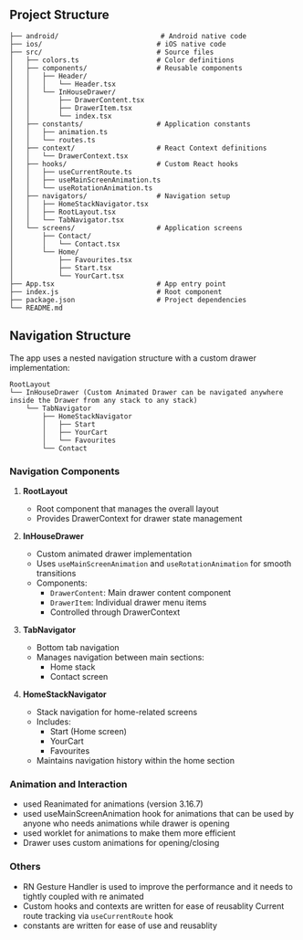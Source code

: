 ## Project Structure

```
├── android/                         # Android native code
├── ios/                            # iOS native code
├── src/                            # Source files
│   ├── colors.ts                   # Color definitions
│   ├── components/                 # Reusable components
│   │   ├── Header/
│   │   │   └── Header.tsx
│   │   └── InHouseDrawer/
│   │       ├── DrawerContent.tsx
│   │       ├── DrawerItem.tsx
│   │       └── index.tsx
│   ├── constants/                  # Application constants
│   │   ├── animation.ts
│   │   └── routes.ts
│   ├── context/                    # React Context definitions
│   │   └── DrawerContext.tsx
│   ├── hooks/                      # Custom React hooks
│   │   ├── useCurrentRoute.ts
│   │   ├── useMainScreenAnimation.ts
│   │   └── useRotationAnimation.ts
│   ├── navigators/                 # Navigation setup
│   │   ├── HomeStackNavigator.tsx
│   │   ├── RootLayout.tsx
│   │   └── TabNavigator.tsx
│   └── screens/                    # Application screens
│       ├── Contact/
│       │   └── Contact.tsx
│       └── Home/
│           ├── Favourites.tsx
│           ├── Start.tsx
│           └── YourCart.tsx
├── App.tsx                         # App entry point
├── index.js                        # Root component
├── package.json                    # Project dependencies
└── README.md
```

## Navigation Structure

The app uses a nested navigation structure with a custom drawer implementation:

```
RootLayout
└── InHouseDrawer (Custom Animated Drawer can be navigated anywhere inside the Drawer from any stack to any stack)
    └── TabNavigator
        ├── HomeStackNavigator
        │   ├── Start
        │   ├── YourCart
        │   └── Favourites
        └── Contact
```

### Navigation Components

1. **RootLayout**

   - Root component that manages the overall layout
   - Provides DrawerContext for drawer state management

2. **InHouseDrawer**

   - Custom animated drawer implementation
   - Uses `useMainScreenAnimation` and `useRotationAnimation` for smooth transitions
   - Components:
     - `DrawerContent`: Main drawer content component
     - `DrawerItem`: Individual drawer menu items
     - Controlled through DrawerContext

3. **TabNavigator**

   - Bottom tab navigation
   - Manages navigation between main sections:
     - Home stack
     - Contact screen

4. **HomeStackNavigator**
   - Stack navigation for home-related screens
   - Includes:
     - Start (Home screen)
     - YourCart
     - Favourites
   - Maintains navigation history within the home section

### Animation and Interaction

- used Reanimated for animations (version 3.16.7)
- used useMainScreenAnimation hook for animations that can be used by anyone who needs animations while drawer is opening
- used worklet for animations to make them more efficient
- Drawer uses custom animations for opening/closing

### Others

- RN Gesture Handler is used to improve the performance and it needs to tightly coupled with re animated
- Custom hooks and contexts are written for ease of reusablity Current route tracking via `useCurrentRoute` hook
- constants are written for ease of use and reusablity
